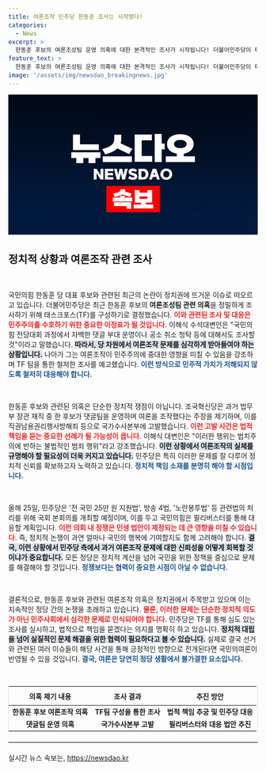 ```yaml
---
title: 여론조작 민주당 한동훈 조사는 시작됐다!
categories:
  - News
excerpt: >
  한동훈 후보의 여론조성팀 운영 의혹에 대한 본격적인 조사가 시작됩니다! 더불어민주당이 태스크포스를 구성해 진상 규명에 나서며, 여론조작이 민주주의에 미치는 중대한 영향을 강조했습니다. 클릭하면 깊은 이야기를 확인하세요!
feature_text: >
  한동훈 후보의 여론조성팀 운영 의혹에 대한 본격적인 조사가 시작됩니다! 더불어민주당이 태스크포스를 구성해 진상 규명에 나서며, 여론조작이 민주주의에 미치는 중대한 영향을 강조했습니다. 클릭하면 깊은 이야기를 확인하세요!
image: '/assets/img/newsdao_breakingnews.jpg'
---
```


<p><img src="/assets/img/newsdao_breakingnews.jpg" alt="bookingtag 속보" /></p>

<h2 data-ke-size="size26">정치적 상황과 여론조작 관련 조사</h2>

<p data-ke-size="size16">&nbsp;</p>

<p>국민의힘 한동훈 당 대표 후보와 관련된 최근의 논란이 정치권에 뜨거운 이슈로 떠오르고 있습니다. 더불어민주당은 최근 한동훈 후보의 <b>여론조성팀 관련 의혹</b>을 정밀하게 조사하기 위해 태스크포스(TF)를 구성하기로 결정했습니다. <b><span style="color: #ee2323;">이와 관련된 조사 및 대응은 민주주의를 수호하기 위한 중요한 이정표가 될 것입니다.</span></b> 이해식 수석대변인은 "국민의힘 전당대회 과정에서 자백한 댓글 부대 운영이나 공소 취소 청탁 등에 대해서도 조사할 것"이라고 말했습니다. <b><span style="background-color: #21538527;">따라서, 당 차원에서 여론조작 문제를 심각하게 받아들여야 하는 상황입니다.</span></b> 나아가 그는 여론조작이 민주주의에 중대한 영향을 미칠 수 있음을 강조하며 TF 팀을 통한 철저한 조사를 예고했습니다. <b><span style="color: #1a5490;">이런 방식으로 민주적 가치가 저해되지 않도록 철저히 대응해야 합니다.</span></b></p>

<p data-ke-size="size16">&nbsp;</p>

<p>한동훈 후보와 관련된 의혹은 단순한 정치적 쟁점이 아닙니다. 조국혁신당은 과거 법무부 장관 재직 중 한 후보가 댓글팀을 운영하며 여론을 조작했다는 주장을 제기하며, 이를 직권남용권리행사방해죄 등으로 국가수사본부에 고발했습니다. <b><span style="color: #ee2323;">이런 고발 사건은 법적 책임을 묻는 중요한 선례가 될 가능성이 큽니다.</span></b> 이해식 대변인은 "이러한 행위는 법치주의에 반하는 불법적인 범죄 행위"라고 강조했습니다. <b><span style="background-color: #21538527;">이런 상황에서 여론조작의 실체를 규명해야 할 필요성이 더욱 커지고 있습니다.</span></b> 민주당은 특히 이러한 문제를 잘 다루어 정치적 신뢰를 확보하고자 노력하고 있습니다. <b><span style="color: #1a5490;">정치적 책임 소재를 분명히 해야 할 시점입니다.</span></b></p>

<p data-ke-size="size16">&nbsp;</p>

<p>올해 25일, 민주당은 '전 국민 25만 원 지원법', 방송 4법, '노란봉투법' 등 관련법의 처리를 위해 국회 본회의를 개최할 예정이며, 이를 두고 국민의힘은 필리버스터를 통해 대응할 계획입니다. <b><span style="color: #ee2323;">이런 의회 내 정쟁은 민생 법안이 제정되는 데 큰 영향을 미칠 수 있습니다.</span></b> 즉, 정치적 논쟁이 과연 얼마나 국민의 행복에 기여할지도 함께 고려해야 합니다. <b><span style="background-color: #21538527;">결국, 이런 상황에서 민주당 측에서 과거 여론조작 문제에 대한 신뢰성을 어떻게 회복할 것이냐가 중요합니다.</span></b> 모든 정당은 정치적 계산을 넘어 국민을 위한 정책을 중심으로 문제를 해결해야 할 것입니다. <b><span style="color: #1a5490;">정쟁보다는 협력이 중요한 시점이 아닐 수 없습니다.</span></b></p>

<p data-ke-size="size16">&nbsp;</p>

<p>결론적으로, 한동훈 후보와 관련된 여론조작 의혹은 정치권에서 주목받고 있으며 이는 지속적인 정당 간의 논쟁을 초래하고 있습니다. <b><span style="color: #ee2323;">물론, 이러한 문제는 단순한 정치적 의도가 아닌 민주사회에서 심각한 문제로 인식되어야 합니다.</span></b> 민주당은 TF를 통해 심도 있는 조사를 실시하고, 법적으로 책임을 묻겠다는 의지를 명확히 하고 있습니다. <b><span style="background-color: #21538527;">정치적 대립을 넘어 실질적인 문제 해결을 위한 협력이 필요하다고 볼 수 있습니다.</span></b> 실제로 결국 선거와 관련된 여러 이슈들이 해당 사건을 통해 긍정적인 방향으로 전개된다면 국민의여론이 반영될 수 있을 것입니다. <b><span style="color: #1a5490;">결국, 여론은 당연히 정당 생활에서 불가결한 요소입니다.</span></b></p>

<p data-ke-size="size16">&nbsp;</p>

<table style="width: 100%; border-collapse: collapse; border: 1px solid #dddddd;">
        <thead>
            <tr>
                <th style="text-align: center; height: 30px;">의혹 제기 내용</th>
                <th style="text-align: center; height: 30px;">조사 결과</th>
                <th style="text-align: center; height: 30px;">추진 방안</th>
            </tr>
        </thead>
        <tbody>
            <tr>
                <td style="text-align: center; height: 17px;"><b>한동훈 후보 여론조작 의혹</b></td>
                <td style="text-align: center; height: 17px;"><b>TF팀 구성을 통한 조사</b></td>
                <td style="text-align: center; height: 17px;"><b>법적 책임 추궁 및 민주당 대응</b></td>
            </tr>
            <tr>
                <td style="text-align: center; height: 17px;"><b>댓글팀 운영 의혹</b></td>
                <td style="text-align: center; height: 17px;"><b>국가수사본부 고발</b></td>
                <td style="text-align: center; height: 17px;"><b>필리버스터와 대응 법안 추진</b></td>
            </tr>
        </tbody>
</table>

<hr style="border-top: 1px solid #dddddd; width: 100%; margin-top: 20px; margin-bottom: 20px;" />
실시간 뉴스 속보는, <a href="https://newsdao.kr" rel="dofollow">https://newsdao.kr</a>


